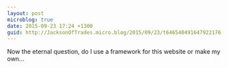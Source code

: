 ```yaml
---
layout: post
microblog: true
date: 2015-09-23 17:24 +1300
guid: http://JacksonOfTrades.micro.blog/2015/09/23/t646540491647922176.html
---
```

Now the eternal question, do I use a framework for this website or make my own...
